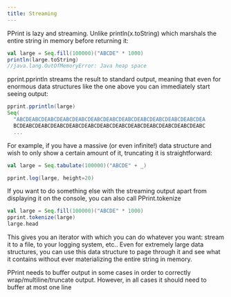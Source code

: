 ```yaml
---
title: Streaming
---
```


PPrint is lazy and streaming. Unlike println(x.toString) which marshals the entire string in memory before returning it:

```scala
val large = Seq.fill(100000)("ABCDE" * 1000)
println(large.toString)
//java.lang.OutOfMemoryError: Java heap space
```

pprint.pprintln streams the result to standard output, meaning that even for enormous data structures like the one above you can immediately start seeing output:

```scala sc:nocompile
pprint.pprintln(large)
Seq(
  "ABCDEABCDEABCDEABCDEABCDEABCDEABCDEABCDEABCDEABCDEABCDEABCDEA
  BCDEABCDEABCDEABCDEABCDEABCDEABCDEABCDEABCDEABCDEABCDEABCDEABC
  ...

```
For example, if you have a massive (or even infinite!) data structure and wish to only show a certain amount of it, truncating it is straightforward:

```scala sc:nocompile
val large = Seq.tabulate(100000)("ABCDE" + _)

pprint.log(large, height=20)

```

If you want to do something else with the streaming output apart from displaying it on the console, you can also call PPrint.tokenize

```scala mdoc
val large = Seq.fill(100000)("ABCDE" * 1000)
pprint.tokenize(large)
large.head
```

This gives you an iterator with which you can do whatever you want: stream it to a file, to your logging system, etc.. Even for extremely large data structures, you can use this data structure to page through it and see what it contains without ever materializing the entire string in memory.

PPrint needs to buffer output in some cases in order to correctly wrap/multiline/truncate output. However, in all cases it should need to buffer at most one line